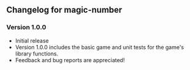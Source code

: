 ## Changelog for magic-number

### Version 1.0.0

- Initial release
- Version 1.0.0 includes the basic game and unit tests for the game's library functions.
- Feedback and bug reports are appreciated!
